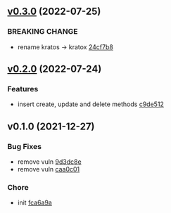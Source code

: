 
<a name="v0.3.0"></a>
## [v0.3.0](https://github.com/w6d-io/kratox/compare/v0.2.0...v0.3.0) (2022-07-25)

### BREAKING CHANGE

* rename kratos -> kratox [24cf7b8]("https://github.com/w6d-io/kratox/commit/24cf7b8cc69d822a4f970ba60e262b799e9d0b48")


<a name="v0.2.0"></a>
## [v0.2.0](https://github.com/w6d-io/kratox/compare/v0.1.0...v0.2.0) (2022-07-24)

### Features

* insert create, update and delete methods [c9de512]("https://github.com/w6d-io/kratox/commit/c9de5123bce87d0180736eb30b8e209d9d3d5dd1")


<a name="v0.1.0"></a>
## v0.1.0 (2021-12-27)

### Bug Fixes

* remove vuln [9d3dc8e]("https://github.com/w6d-io/kratox/commit/9d3dc8e6b9fa7d7691e1ca778e2ed5c72decaa63")
* remove vuln [caa0c01]("https://github.com/w6d-io/kratox/commit/caa0c011ac2d35da046f3264f4b71cf19ab26aa7")

### Chore

* init [fca6a9a]("https://github.com/w6d-io/kratox/commit/fca6a9ad3ff7e56e6adfda77fc3734379224ddfc")

